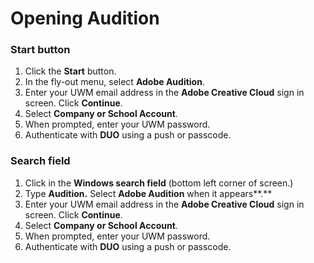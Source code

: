 # Opening Audition

### Start button

1. Click the **Start** button.&#x20;
2. In the fly-out menu, select **Adobe Audition**.
3. Enter your UWM email address in the **Adobe Creative Cloud** sign in screen. Click **Continue**.
4. Select **Company or School Account**.
5. When prompted, enter your UWM password.&#x20;
6. Authenticate with **DUO** using a push or passcode.&#x20;

### Search field

1. Click in the **Windows search field** (bottom left corner of screen.)
2. Type **Audition.** Select **Adobe Audition** when it appears**.**&#x20;
3. Enter your UWM email address in the **Adobe Creative Cloud** sign in screen. Click **Continue**.
4. Select **Company or School Account**.
5. When prompted, enter your UWM password.&#x20;
6. Authenticate with **DUO** using a push or passcode.&#x20;





